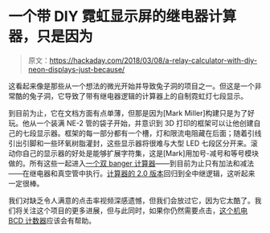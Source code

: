 # 一个带 DIY 霓虹显示屏的继电器计算器，只是因为

> 原文：<https://hackaday.com/2018/03/08/a-relay-calculator-with-diy-neon-displays-just-because/>

这看起来像是那些从一个想法的微光开始并导致兔子洞的项目之一。但这是一个非常酷的兔子洞，它导致了带有继电器逻辑的计算器上的自制霓虹灯七段显示。

到目前为止，它在文档方面有点单薄，但那是因为[Mark Miller]构建只是为了好玩。他从一个装满 NE-2 管的袋子开始，并意识到 3D 打印的框架可以让他创建自己的七段显示器。框架的每一部分都有一个槽，灯和限流电阻藏在后面；随着引线引出引脚和一些环氧树脂灌封，这些显示器将很难与大型 LED 七段区分开来。滚动你自己的显示器的好处是能够扩展字符集，这是[Mark]用加号-减号和等号模块做的。所有这些一起进入[一个双 banger 计算器](https://plus.google.com/u/0/+MarkMillerstuff/posts/QEndH3T1wFc)——到目前为止只有加法和减法——在继电器和真空管中执行。[计算器的 2.0 版本](https://plus.google.com/u/0/+MarkMillerstuff/posts/255fErcYSeX)回归到全中继逻辑，这听起来一定很棒。

我们对缺乏令人满意的点击率视频深感遗憾，但我们会放过它，因为它太酷了。我们将关注这个项目的更多进展，但与此同时，如果你仍然需要点击，[这个机电 BCD 计数器](http://hackaday.com/2018/01/29/the-noisiest-seven-segment-display-ever/)应该会有帮助。